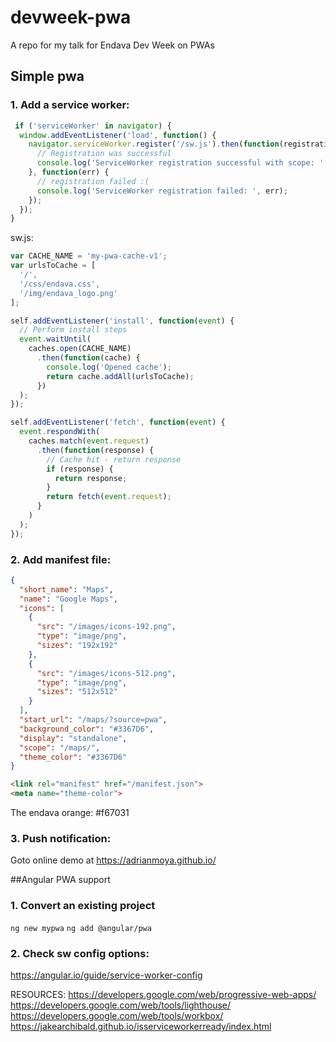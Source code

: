 # devweek-pwa
A repo for my talk for Endava Dev Week on PWAs

## Simple pwa
### 1. Add a service worker:

```javascript
 if ('serviceWorker' in navigator) {
  window.addEventListener('load', function() {
    navigator.serviceWorker.register('/sw.js').then(function(registration) {
      // Registration was successful
      console.log('ServiceWorker registration successful with scope: ', registration.scope);
    }, function(err) {
      // registration failed :(
      console.log('ServiceWorker registration failed: ', err);
    });
  });
}
```

sw.js:
```javascript
var CACHE_NAME = 'my-pwa-cache-v1';
var urlsToCache = [
  '/',
  '/css/endava.css',
  '/img/endava_logo.png'
];

self.addEventListener('install', function(event) {
  // Perform install steps
  event.waitUntil(
    caches.open(CACHE_NAME)
      .then(function(cache) {
        console.log('Opened cache');
        return cache.addAll(urlsToCache);
      })
  );
});

self.addEventListener('fetch', function(event) {
  event.respondWith(
    caches.match(event.request)
      .then(function(response) {
        // Cache hit - return response
        if (response) {
          return response;
        }
        return fetch(event.request);
      }
    )
  );
});
```
### 2. Add manifest file:

```json
{
  "short_name": "Maps",
  "name": "Google Maps",
  "icons": [
    {
      "src": "/images/icons-192.png",
      "type": "image/png",
      "sizes": "192x192"
    },
    {
      "src": "/images/icons-512.png",
      "type": "image/png",
      "sizes": "512x512"
    }
  ],
  "start_url": "/maps/?source=pwa",
  "background_color": "#3367D6",
  "display": "standalone",
  "scope": "/maps/",
  "theme_color": "#3367D6"
}
```

```html
<link rel="manifest" href="/manifest.json">
<meta name="theme-color">
```

The endava orange: #f67031

### 3. Push notification:

Goto online demo at https://adrianmoya.github.io/

##Angular PWA support

### 1. Convert an existing project

`ng new mypwa`
`ng add @angular/pwa`

### 2. Check sw config options:

https://angular.io/guide/service-worker-config


RESOURCES:
https://developers.google.com/web/progressive-web-apps/
https://developers.google.com/web/tools/lighthouse/
https://developers.google.com/web/tools/workbox/
https://jakearchibald.github.io/isserviceworkerready/index.html

